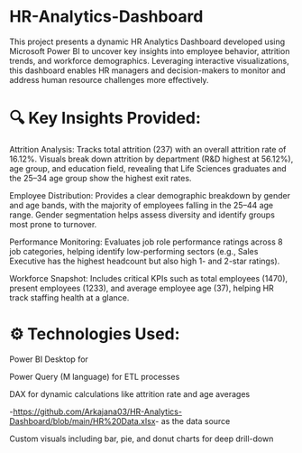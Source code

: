 # HR-Analytics-Dashboard
This project presents a dynamic HR Analytics Dashboard developed using Microsoft Power BI to uncover key insights into employee behavior, attrition trends, and workforce demographics. Leveraging interactive visualizations, this dashboard enables HR managers and decision-makers to monitor and address human resource challenges more effectively.



# 🔍 Key Insights Provided:
Attrition Analysis: Tracks total attrition (237) with an overall attrition rate of 16.12%. Visuals break down attrition by department (R&D highest at 56.12%), age group, and education field, revealing that Life Sciences graduates and the 25–34 age group show the highest exit rates.

Employee Distribution: Provides a clear demographic breakdown by gender and age bands, with the majority of employees falling in the 25–44 age range. Gender segmentation helps assess diversity and identify groups most prone to turnover.

Performance Monitoring: Evaluates job role performance ratings across 8 job categories, helping identify low-performing sectors (e.g., Sales Executive has the highest headcount but also high 1- and 2-star ratings).

Workforce Snapshot: Includes critical KPIs such as total employees (1470), present employees (1233), and average employee age (37), helping HR track staffing health at a glance.



# ⚙️ Technologies Used:
Power BI Desktop for 

Power Query (M language) for ETL processes

DAX for dynamic calculations like attrition rate and age averages

-<https://github.com/Arkajana03/HR-Analytics-Dashboard/blob/main/HR%20Data.xlsx>- as the data source

Custom visuals including bar, pie, and donut charts for deep drill-down
